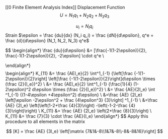 [[0 Finite Element Analysis Index]]
Displacement Function 
$$U=N_1 q_1 + N_2 q_2 + N_3 q_3$$ 

$$
u_i = N_i q_i
$$
Strain $\epsilon = \frac {du}{dx} (N_i q_i) = \frac {dN}{d\epsilon}, q^e = \frac {d}{d\epsilon} (N_1, N_2, N_3) q^e$

$$
\begin{align*}
\frac {du}{d\epsilon} &= [\frac{-1(1-2\epsilon)}{2}, \frac{-1(1-2\epsilon)}{2}, -2\epsilon] \cdot q^e \\

\end{align*}
$$
$$
\begin{align*}
K_{11} &= \frac {AEl_e}{2} \int^1_{-1} {\left[\frac {-1(1-2\epsilon)}{2}\right] \left[\frac {-1(1-2\epsilon)}{2}\right]d\epsilon \times (\frac {2}{l_e})^2}
\\
&= \frac {AEl_e}{2} \int^1_{-1} {\frac{1}{4} (1-2\epsilon)^2 d\epsilon \times (\frac {2}{l_e})^2} 
\\
&= \frac {AE}{2l_e} \int ^1_{-1} {(1-4\epsilon +4\epsilon^2) d\epsilon}
\\
&=\frac {AE} {2l_e} \left[\epsilon -2\epsilon^2 + \frac {4\epsilon^3} {3}\right] ^1_{-1}
\\
&=\frac {AE} {2l_e} \left(\left(1-2+\frac {4}{3}\right) -\left(-1-2-\frac {4}{3}\right)\right)
\\
K_{11} &= \frac {AE} {2l_e} \left(2+\frac {8}{3}\right)
\\
K_{11} &= \frac {7}{3} \cdot \frac {AE}{l_e} 
\end{align*}
$$
Apply this procedure to all elements in the matrix 

$$
[K] = \frac {AE} {3l_e} \left[\matrix {7&1&-8\\1&7&-8\\-8&-8&16}\right]
$$
